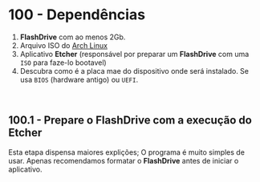 # 100 - Dependências

1. **FlashDrive** com ao menos 2Gb.
2. Arquivo ISO do [Arch Linux](https://www.archlinux.org/)
3. Aplicativo **Etcher** (responsável por preparar um **FlashDrive** com uma 
``ISO`` para faze-lo bootavel)
4. Descubra como é a placa mae do dispositivo onde será instalado. Se usa 
``BIOS`` (hardware antigo) ou ``UEFI``.



&nbsp;

## 100.1 - Prepare o **FlashDrive** com a execução do **Etcher**

Esta etapa dispensa maiores explições; O programa é muito simples de usar.
Apenas recomendamos formatar o **FlashDrive** antes de iniciar o aplicativo.
